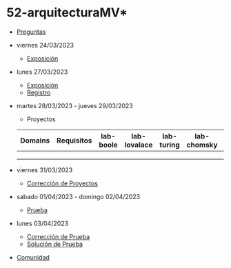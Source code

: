 # 52-arquitecturaMV*

- [Preguntas](https://escuela.it/cursos/curso-recurrencia-desarrollo-software/clase/patron)
- viernes 24/03/2023
  - [Exposición](https://escuela.it/cursos/curso-recurrencia-desarrollo-software/clase/patron)
- lunes 27/03/2023
  - [Exposición](https://escuela.it/cursos/curso-recurrencia-desarrollo-software/clase/patron)
  - [Registro](https://forms.gle/pA2QvsW32P4KtTD77)
- martes 28/03/2023 - jueves 29/03/2023
  - Proyectos
  
  |Domains|Requisitos|lab-boole|lab-lovalace|lab-turing|lab-chomsky|lab-bernersLee|
  |-------|----------|---------|------------|----------|-----------|--------------|
  |       |          |         |            |          |           |              |
  |       |          |         |            |          |           |              |
  |       |          |         |            |          |           |              |
- viernes 31/03/2023
  - [Corrección de Proyectos](https://escuela.it/cursos/curso-recurrencia-desarrollo-software/clase/patron)
- sabado 01/04/2023 - domingo 02/04/2023
  - [Prueba](https://forms.gle/hB9UJoN2PYiexctH8)
- lunes 03/04/2023
  - [Corrección de Prueba](https://escuela.it/cursos/curso-recurrencia-desarrollo-software/clase/patron)
  - [Solución de Prueba](https://docs.google.com/spreadsheets/d/1Uwtqa5VdD5wK2X7eLgkS6_th16aPnsW8pa5Ft2TyLPo/edit#gid=0)
- [Comunidad](https://app.slack.com/client/T02S3KYD464/C02TG0EF7N3)
